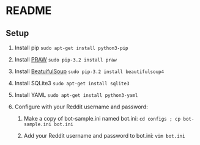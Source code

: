 README
======

Setup
-----

1. Install pip `sudo apt-get install python3-pip`

2. Install [PRAW](https://github.com/praw-dev/praw) `sudo pip-3.2 install praw`

3. Install [BeatuifulSoup](http://www.crummy.com/software/BeautifulSoup/) `sudo pip-3.2 install beautifulsoup4`

4. Install SQLite3 `sudo apt-get install sqlite3`

5. Install YAML `sudo apt-get install python3-yaml`

6. Configure with your Reddit username and password:

    1. Make a copy of bot-sample.ini named bot.ini:
       `cd configs ; cp bot-sample.ini bot.ini`

    2. Add your Reddit username and password to bot.ini: `vim bot.ini`

